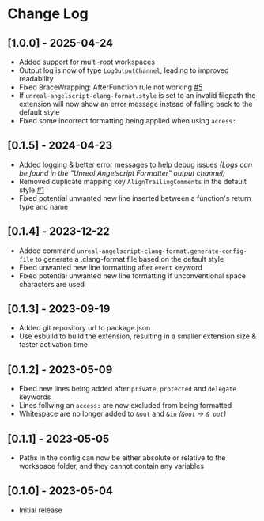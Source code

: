 # Change Log

## [1.0.0] - 2025-04-24

- Added support for multi-root workspaces
- Output log is now of type `LogOutputChannel`, leading to improved readability
- Fixed BraceWrapping: AfterFunction rule not working [#5](https://github.com/Hazelight/vscode-unreal-angelscript-formatter/issues/5)
- If `unreal-angelscript-clang-format.style` is set to an invalid filepath the extension will now show an error message instead of falling back to the default style
- Fixed some incorrect formatting being applied when using `access:`

## [0.1.5] - 2024-04-23

- Added logging & better error messages to help debug issues _(Logs can be found in the "Unreal Angelscript Formatter" output channel)_
- Removed duplicate mapping key `AlignTrailingComments` in the default style [#1](https://github.com/Hazelight/vscode-unreal-angelscript-formatter/issues/1)
- Fixed potential unwanted new line inserted between a function's return type and name

## [0.1.4] - 2023-12-22

- Added command `unreal-angelscript-clang-format.generate-config-file` to generate a .clang-format file based on the default style
- Fixed unwanted new line formatting after `event` keyword
- Fixed potential unwanted new line formatting if unconventional space characters are used

## [0.1.3] - 2023-09-19

- Added git repository url to package.json
- Use esbuild to build the extension, resulting in a smaller extension size & faster activation time

## [0.1.2] - 2023-05-09

- Fixed new lines being added after `private`, `protected` and `delegate` keywords
- Lines follwing an `access:` are now excluded from being formatted
- Whitespace are no longer added to `&out` and `&in` *(`&out` -> `& out`)*

## [0.1.1] - 2023-05-05

- Paths in the config can now be either absolute or relative to the workspace folder, and they cannot contain any variables

## [0.1.0] - 2023-05-04

- Initial release
